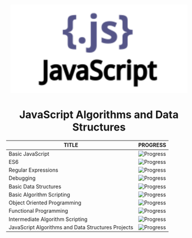 <div id="header" align="center">
    <img src="../resources/javascript.svg" width="480" height="240"/>
    <h1 align="center">JavaScript Algorithms and Data Structures</h1>
</div>

| <div align="center">TITLE</div> |<div align="center">PROGRESS</div>  | 
|:--|:--|
|<div align="left">Basic JavaScript</div>| ![Progress](https://progress-bar.dev/100/) |
|<div align="left">ES6</div>| ![Progress](https://progress-bar.dev/100/) |
|<div align="left">Regular Expressions</div>| ![Progress](https://progress-bar.dev/100/) |
|<div align="left">Debugging</div>| ![Progress](https://progress-bar.dev/100/) |
|<div align="left">Basic Data Structures</div>| ![Progress](https://progress-bar.dev/100/) |
|<div align="left">Basic Algorithm Scripting</div>| ![Progress](https://progress-bar.dev/100/) |
|<div align="left">Object Oriented Programming</div>| ![Progress](https://progress-bar.dev/0/) |
|<div align="left">Functional Programming</div>| ![Progress](https://progress-bar.dev/0/) |
|<div align="left">Intermediate Algorithm Scripting</div>| ![Progress](https://progress-bar.dev/0/) |
|<div align="left">JavaScript Algorithms and Data Structures Projects</div>| ![Progress](https://progress-bar.dev/0/) |


